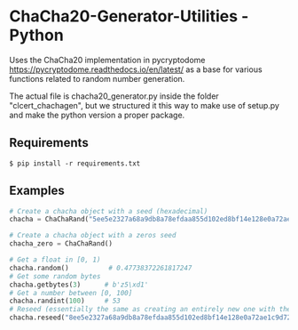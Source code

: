# ChaCha20-Generator-Utilities - Python
Uses the ChaCha20 implementation in pycryptodome https://pycryptodome.readthedocs.io/en/latest/ as a base for various functions related to random number generation.

The actual file is chacha20_generator.py inside the folder "clcert_chachagen", but we structured it this way to make use of setup.py and make the python version a proper package.

## Requirements
```
$ pip install -r requirements.txt
```

## Examples
```python
# Create a chacha object with a seed (hexadecimal)
chacha = ChaChaRand("5ee5e2327a68a9db8a78efdaa855d102ed8bf14e128e0a72ae1c9d72e5f9747e27479f21dfbfd501")

# Create a chacha object with a zeros seed
chacha_zero = ChaChaRand()

# Get a float in [0, 1)
chacha.random()          # 0.47738372261817247
# Get some random bytes
chacha.getbytes(3)      # b'z5\xd1'
# Get a number between [0, 100]
chacha.randint(100)     # 53
# Reseed (essentially the same as creating an entirely new one with the new seed)
chacha.reseed("8ee5e2327a68a9db8a78efdaa855d102ed8bf14e128e0a72ae1c9d72e5f9747e27479f21dfbfd501")
```
